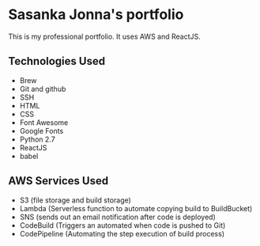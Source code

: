 # Sasanka Jonna's portfolio

This is my professional portfolio. It uses AWS and ReactJS.

## Technologies Used

- Brew
- Git and github
- SSH
- HTML
- CSS
- Font Awesome
- Google Fonts
- Python 2.7
- ReactJS
- babel

## AWS Services Used
- S3 (file storage and build storage)
- Lambda (Serverless function to automate copying build to BuildBucket)
- SNS (sends out an email notification after code is deployed)
- CodeBuild (Triggers an automated when code is pushed to Git)
- CodePipeline (Automating the step execution of build process)
